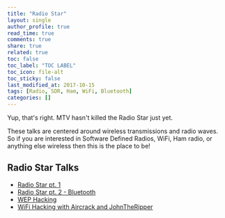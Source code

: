 ```yaml
---
title: "Radio Star"
layout: single
author_profile: true
read_time: true
comments: true
share: true
related: true
toc: false
toc_label: "TOC LABEL"
toc_icon: file-alt
toc_sticky: false
last_modified_at: 2017-10-15
tags: [Radio, SDR, Ham, WiFi, Bluetooth]
categories: []
---
```



Yup, that's right. MTV hasn't killed the Radio Star just yet.

These talks are centered around wireless transmissions and radio waves. So if you are interested in Software Defined Radios, WiFi, Ham radio, or anything else wireless then this is the place to be!

## Radio Star Talks

* [Radio Star pt. 1](https://github.com/DATDA/main/blob/master/presentations/RadioStar.pdf)
* [Radio Star pt. 2 - Bluetooth](https://github.com/DATDA/main/blob/master/presentations/RadioStar2-Blue.pdf)
* [WEP Hacking](https://github.com/DATDA/main/blob/master/presentations/wep.pdf)
* [WiFi Hacking with Aircrack and JohnTheRipper](https://github.com/DATDA/main/blob/master/presentations/WiFiHackingwithAircrackandJohnTheRipper.md)
